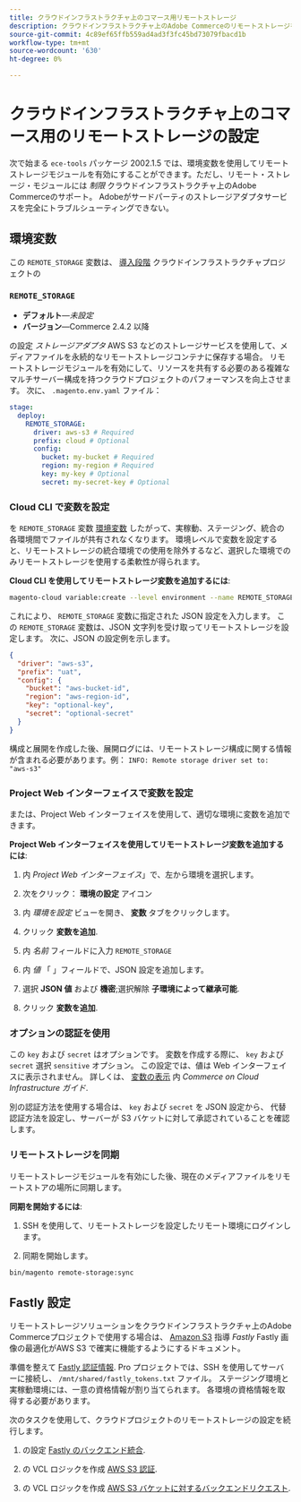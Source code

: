```yaml
---
title: クラウドインフラストラクチャ上のコマース用リモートストレージ
description: クラウドインフラストラクチャ上のAdobe Commerceのリモートストレージを設定する方法に関するガイダンスを参照してください。
source-git-commit: 4c89ef65ffb559ad4ad3f3fc45bd73079fbacd1b
workflow-type: tm+mt
source-wordcount: '630'
ht-degree: 0%

---
```



# クラウドインフラストラクチャ上のコマース用のリモートストレージの設定

次で始まる `ece-tools` パッケージ 2002.1.5 では、環境変数を使用してリモートストレージモジュールを有効にすることができます。ただし、リモート・ストレージ・モジュールには _制限_ クラウドインフラストラクチャ上のAdobe Commerceのサポート。 Adobeがサードパーティのストレージアダプタサービスを完全にトラブルシューティングできない。

## 環境変数

この `REMOTE_STORAGE` 変数は、 [導入段階](https://experienceleague.adobe.com/docs/commerce-cloud-service/user-guide/develop/deploy/process.html) クラウドインフラストラクチャプロジェクトの

### `REMOTE_STORAGE`

- **デフォルト**—_未設定_
- **バージョン**—Commerce 2.4.2 以降

の設定 _ストレージアダプタ_ AWS S3 などのストレージサービスを使用して、メディアファイルを永続的なリモートストレージコンテナに保存する場合。 リモートストレージモジュールを有効にして、リソースを共有する必要のある複雑なマルチサーバー構成を持つクラウドプロジェクトのパフォーマンスを向上させます。 次に、 `.magento.env.yaml` ファイル：

```yaml
stage:
  deploy:
    REMOTE_STORAGE:
      driver: aws-s3 # Required
      prefix: cloud # Optional
      config:
        bucket: my-bucket # Required
        region: my-region # Required
        key: my-key # Optional
        secret: my-secret-key # Optional
```

### Cloud CLI で変数を設定

を `REMOTE_STORAGE` 変数 [環境変数](https://experienceleague.adobe.com/docs/commerce-cloud-service/user-guide/configure/env/variable-levels.html) したがって、実稼動、ステージング、統合の各環境間でファイルが共有されなくなります。 環境レベルで変数を設定すると、リモートストレージの統合環境での使用を除外するなど、選択した環境でのみリモートストレージを使用する柔軟性が得られます。

**Cloud CLI を使用してリモートストレージ変数を追加するには**:

```bash
magento-cloud variable:create --level environment --name REMOTE_STORAGE --json true --inheritable false --value '{"driver":"aws-s3","prefix":"uat","config":{"bucket":"aws-bucket-id","region":"eu-west-1","key":"optional-key","secret":"optional-secret"}}'
```

これにより、 `REMOTE_STORAGE` 変数に指定された JSON 設定を入力します。 この `REMOTE_STORAGE` 変数は、JSON 文字列を受け取ってリモートストレージを設定します。 次に、JSON の設定例を示します。

```json
{
  "driver": "aws-s3",
  "prefix": "uat",
  "config": {
    "bucket": "aws-bucket-id",
    "region": "aws-region-id",
    "key": "optional-key",
    "secret": "optional-secret"
  }
}
```

構成と展開を作成した後、展開ログには、リモートストレージ構成に関する情報が含まれる必要があります。例： `INFO: Remote storage driver set to: "aws-s3"`

### Project Web インターフェイスで変数を設定

または、Project Web インターフェイスを使用して、適切な環境に変数を追加できます。

**Project Web インターフェイスを使用してリモートストレージ変数を追加するには**:

1. 内 _Project Web インターフェイス_」で、左から環境を選択します。

1. 次をクリック： **環境の設定** アイコン

1. 内 _環境を設定_ ビューを開き、 **変数** タブをクリックします。

1. クリック **変数を追加**.

1. 内 _名前_ フィールドに入力 `REMOTE_STORAGE`

1. 内 _値_ 「 」フィールドで、JSON 設定を追加します。

1. 選択 **JSON 値** および **機密**;選択解除 **子環境によって継承可能**.

1. クリック **変数を追加**.

### オプションの認証を使用

この `key` および `secret` はオプションです。 変数を作成する際に、 `key` および `secret` 選択 `sensitive` オプション。 この設定では、値は Web インターフェイスに表示されません。 詳しくは、 [変数の表示](https://experienceleague.adobe.com/docs/commerce-cloud-service/user-guide/configure/env/variable-levels.html#visibility) 内 _Commerce on Cloud Infrastructure ガイド_.

別の認証方法を使用する場合は、 `key` および `secret` を JSON 設定から、 代替認証方法を設定し、サーバーが S3 バケットに対して承認されていることを確認します。

### リモートストレージを同期

リモートストレージモジュールを有効にした後、現在のメディアファイルをリモートストアの場所に同期します。

**同期を開始するには**:

1. SSH を使用して、リモートストレージを設定したリモート環境にログインします。

1. 同期を開始します。

```bash
bin/magento remote-storage:sync 
```

## Fastly 設定

リモートストレージソリューションをクラウドインフラストラクチャ上のAdobe Commerceプロジェクトで使用する場合は、 [Amazon S3](https://docs.fastly.com/en/guides/amazon-s3) 指導 _Fastly_ Fastly 画像の最適化がAWS S3 で確実に機能するようにするドキュメント。

準備を整えて [Fastly 認証情報](https://experienceleague.adobe.com/docs/commerce-cloud-service/user-guide/cdn/setup-fastly/fastly-configuration.html#get-fastly-credentials). Pro プロジェクトでは、SSH を使用してサーバーに接続し、 `/mnt/shared/fastly_tokens.txt` ファイル。 ステージング環境と実稼動環境には、一意の資格情報が割り当てられます。 各環境の資格情報を取得する必要があります。

次のタスクを使用して、クラウドプロジェクトのリモートストレージの設定を続行します。

1. の設定 [Fastly のバックエンド統合](https://github.com/fastly/fastly-magento2/blob/master/Documentation/Guides/Edge-Modules/EDGE-MODULE-OTHER-CMS-INTEGRATION.md).

1. の VCL ロジックを作成 [AWS S3 認証](https://docs.fastly.com/en/guides/amazon-s3#using-an-amazon-s3-private-bucket).

1. の VCL ロジックを作成 [AWS S3 バケットに対するバックエンドリクエスト](https://developer.fastly.com/reference/vcl/variables/backend-connection/req-backend/).
